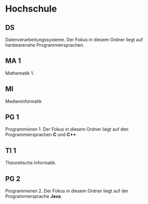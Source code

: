 # Hochschule

## DS

Datenverarbeitungssysteme. Der Fokus in diesem Ordner liegt auf hardwarenahe Programmiersprachen.

## MA 1

Mathematik 1.

## MI

Medieninformatik

## PG 1

Programmieren 1. Der Fokus in diesem Ordner liegt auf den Programmiersprachen **C** und **C++**.

## TI 1

Theoretische Informatik. 

## PG 2

Programmieren 2. Der Fokus in diesem Ordner liegt auf der Programmiersprache **Java**.

